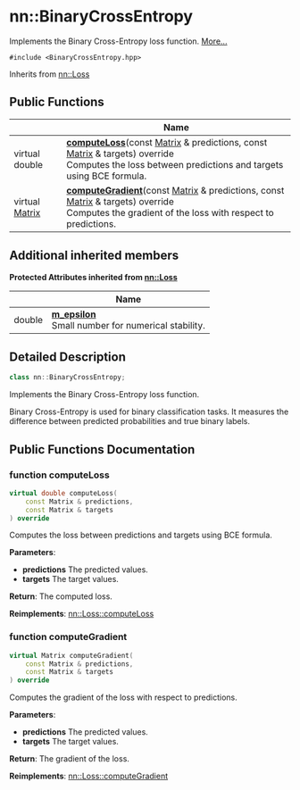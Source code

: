 # nn::BinaryCrossEntropy



Implements the Binary Cross-Entropy loss function.  [More...](#detailed-description)


`#include <BinaryCrossEntropy.hpp>`

Inherits from [nn::Loss](classnn_1_1_loss.md)

## Public Functions

|                | Name           |
| -------------- | -------------- |
| virtual double | **[computeLoss](classnn_1_1_binary_cross_entropy.md#function-computeloss)**(const [Matrix](classnn_1_1_matrix.md) & predictions, const [Matrix](classnn_1_1_matrix.md) & targets) override<br>Computes the loss between predictions and targets using BCE formula.  |
| virtual [Matrix](classnn_1_1_matrix.md) | **[computeGradient](classnn_1_1_binary_cross_entropy.md#function-computegradient)**(const [Matrix](classnn_1_1_matrix.md) & predictions, const [Matrix](classnn_1_1_matrix.md) & targets) override<br>Computes the gradient of the loss with respect to predictions.  |

## Additional inherited members

**Protected Attributes inherited from [nn::Loss](classnn_1_1_loss.md)**

|                | Name           |
| -------------- | -------------- |
| double | **[m_epsilon](classnn_1_1_loss.md#variable-m_epsilon)** <br>Small number for numerical stability.  |


## Detailed Description

```cpp
class nn::BinaryCrossEntropy;
```

Implements the Binary Cross-Entropy loss function. 

Binary Cross-Entropy is used for binary classification tasks. It measures the difference between predicted probabilities and true binary labels. 

## Public Functions Documentation

### function computeLoss

```cpp
virtual double computeLoss(
    const Matrix & predictions,
    const Matrix & targets
) override
```

Computes the loss between predictions and targets using BCE formula. 

**Parameters**: 

  * **predictions** The predicted values. 
  * **targets** The target values. 


**Return**: The computed loss. 

**Reimplements**: [nn::Loss::computeLoss](classnn_1_1_loss.md#function-computeloss)


### function computeGradient

```cpp
virtual Matrix computeGradient(
    const Matrix & predictions,
    const Matrix & targets
) override
```

Computes the gradient of the loss with respect to predictions. 

**Parameters**: 

  * **predictions** The predicted values. 
  * **targets** The target values. 


**Return**: The gradient of the loss. 

**Reimplements**: [nn::Loss::computeGradient](classnn_1_1_loss.md#function-computegradient)
